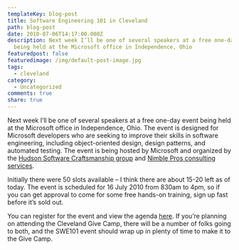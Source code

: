 ```yaml
---
templateKey: blog-post
title: Software Engineering 101 in Cleveland
path: blog-post
date: 2010-07-06T14:17:00.000Z
description: Next week I’ll be one of several speakers at a free one-day event
  being held at the Microsoft office in Independence, Ohio
featuredpost: false
featuredimage: /img/default-post-image.jpg
tags:
  - cleveland
category:
  - Uncategorized
comments: true
share: true
---
```

Next week I’ll be one of several speakers at a free one-day event being held at the Microsoft office in Independence, Ohio. The event is designed for Microsoft developers who are seeking to improve their skills in software engineering, including object-oriented design, design patterns, and automated testing. The event is being hosted by Microsoft and organized by the [Hudson Software Craftsmanship group](http://hudsonsc.com/) and [Nimble Pros consulting services](http://nimblepros.com/).

Initially there were 50 slots available – I think there are about 15-20 left as of today. The event is scheduled for 16 July 2010 from 830am to 4pm, so if you can get approval to come for some free hands-on training, sign up fast before it’s sold out.

You can register for the event and view the agenda [here](http://nimblepros.com/news-and-events/software-engineering-101---cleveland.aspx). If you’re planning on attending the Cleveland Give Camp, there will be a number of folks going to both, and the SWE101 event should wrap up in plenty of time to make it to the Give Camp.